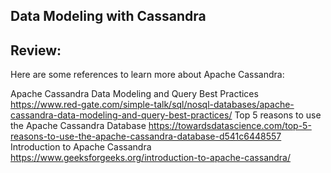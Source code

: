 ## Data Modeling with Cassandra


## Review:

Here are some references to learn more about Apache Cassandra:

Apache Cassandra Data Modeling and Query Best Practices
https://www.red-gate.com/simple-talk/sql/nosql-databases/apache-cassandra-data-modeling-and-query-best-practices/
Top 5 reasons to use the Apache Cassandra Database
https://towardsdatascience.com/top-5-reasons-to-use-the-apache-cassandra-database-d541c6448557
Introduction to Apache Cassandra
https://www.geeksforgeeks.org/introduction-to-apache-cassandra/
